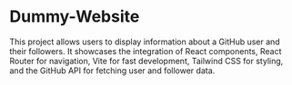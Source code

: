 # Dummy-Website
This project allows users to display information about a GitHub user and their followers. It showcases the integration of React components, React Router for navigation, Vite for fast development, Tailwind CSS for styling, and the GitHub API for fetching user and follower data.

